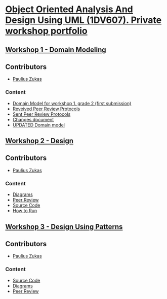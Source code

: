 # [Object Oriented Analysis And Design Using UML (1DV607). Private workshop portfolio](https://coursepress.lnu.se/kurs/objektorienterad-analys-och-design-med-uml/workshops-2/workshop-1-domain-modeling/)


## [Workshop 1 - Domain Modeling](https://github.com/paulius1994zukas/1dv607-Object-Oriented-Analysis-and-Design-using-UML---2016-Autumn-/tree/master/Workshop-1)

## Contributors
* [Paulius Zukas](https://github.com/paulius1994zukas)

### Content
* [Domain Model for workshop 1, grade 2 (first submission)](https://github.com/paulius1994zukas/1dv607-Object-Oriented-Analysis-and-Design-using-UML---2016-Autumn-/blob/master/Workshop-1/Workshop%201(Domain%20Model)%20first%20submission.png)
* [Reveived Peer Review Protocols](https://github.com/paulius1994zukas/1dv607-Object-Oriented-Analysis-and-Design-using-UML---2016-Autumn-/tree/master/Workshop-1/Received-Peer-Review-Protocol)
* [Sent Peer Review Protocols](https://github.com/paulius1994zukas/1dv607-Object-Oriented-Analysis-and-Design-using-UML---2016-Autumn-/tree/master/Workshop-1/Sent-Peer-Review-Protocol)
* [Changes document](https://github.com/paulius1994zukas/1dv607-Object-Oriented-Analysis-and-Design-using-UML---2016-Autumn-/blob/master/Workshop-1/Changes.txt)
* [UPDATED Domain model](https://github.com/paulius1994zukas/1dv607-Object-Oriented-Analysis-and-Design-using-UML---2016-Autumn-/blob/master/Workshop-1/%5BUPDATED%5D%20Workshop%201(Domain%20Model)%20first%20submission.png)


## [Workshop 2 - Design](https://github.com/paulius1994zukas/1dv607-Object-Oriented-Analysis-and-Design-using-UML---2016-Autumn-/tree/master/Workshop-2)

## Contributors
* [Paulius Zukas](https://github.com/paulius1994zukas)

### Content
* [Diagrams](https://github.com/paulius1994zukas/1dv607-Object-Oriented-Analysis-and-Design-using-UML---2016-Autumn-/tree/master/Workshop-2/Diagrams)
* [Peer Review](https://github.com/paulius1994zukas/1dv607-Object-Oriented-Analysis-and-Design-using-UML---2016-Autumn-/tree/master/Workshop-2/Peer-Review)
* [Source Code](https://github.com/paulius1994zukas/1dv607-Object-Oriented-Analysis-and-Design-using-UML---2016-Autumn-/tree/master/Workshop-2/Source-Code)
* [How to Run](https://github.com/paulius1994zukas/1dv607-Object-Oriented-Analysis-and-Design-using-UML---2016-Autumn-/blob/master/Workshop-2/How%20to%20Run.md)


## [Workshop 3 - Design Using Patterns](https://github.com/paulius1994zukas/1dv607-Object-Oriented-Analysis-and-Design-using-UML---2016-Autumn-/tree/master/Workshop-3)

## Contributors
* [Paulius Zukas](https://github.com/paulius1994zukas)

### Content
* [Source Code](https://github.com/paulius1994zukas/1dv607-Object-Oriented-Analysis-and-Design-using-UML---2016-Autumn-/tree/master/Workshop-3/BlackJack)
* [Diagrams](https://github.com/paulius1994zukas/1dv607-Object-Oriented-Analysis-and-Design-using-UML---2016-Autumn-/tree/master/Workshop-3/Diagrams)
* [Peer Review](https://github.com/paulius1994zukas/1dv607-Object-Oriented-Analysis-and-Design-using-UML---2016-Autumn-/tree/master/Workshop-3/Peer-Review)
